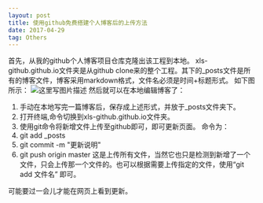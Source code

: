 ```yaml
---
layout: post
title: 使用github免费搭建个人博客后的上传方法
date: 2017-04-29 
tag: Others
---
```


首先，从我的github个人博客项目仓库克隆出该工程到本地。 
xls-github.github.io文件夹是从github clone来的整个工程。其下的_posts文件是所有的博客文件，博客采用markdown格式，文件名必须是时间+标题形式。 
如下图所示：
![这里写图片描述](https://img-blog.csdn.net/20180414145043620?watermark/2/text/aHR0cHM6Ly9ibG9nLmNzZG4ubmV0L3FxXzI3OTI4NTg1/font/5a6L5L2T/fontsize/400/fill/I0JBQkFCMA==/dissolve/70)
然后就可以在本地编辑博客了：

1. 手动在本地写完一篇博客后，保存成上述形式，并放于_posts文件夹下。
2. 打开终端,命令切换到xls-github.github.io文件夹。
3. 使用git命令将新增文件上传至github即可，即可更新页面。
命令为：
1. git add _posts
2. git commit -m "更新说明"
3. git push origin master
这是上传所有文件，当然它也只是检测到新增了一个文件，只会上传那一个文件的。也可以根据需要上传指定的文件，使用“git add 文件名” 即可。

可能要过一会儿才能在网页上看到更新。
